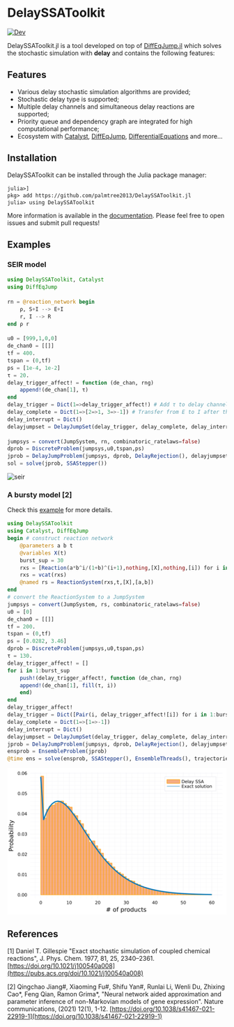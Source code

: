 # DelaySSAToolkit

<!-- [![Stable](https://img.shields.io/badge/docs-stable-blue.svg)](https://palmtree2013.github.io/DelaySSAToolkit.jl/stable) -->
[![Dev](https://img.shields.io/badge/docs-dev-blue.svg)](https://palmtree2013.github.io/DelaySSAToolkit.jl/dev)
<!-- [![Build Status](https://github.com/palmtree2013/DelaySSAToolkit.jl/actions/workflows/CI.yml/badge.svg?branch=main)](https://github.com/palmtree2013/DelaySSAToolkit.jl/actions/workflows/CI.yml?query=branch%3Amain) -->
<!-- [![Coverage](https://codecov.io/gh/palmtree2013/DelaySSAToolkit.jl/branch/main/graph/badge.svg)](https://codecov.io/gh/palmtree2013/DelaySSAToolkit.jl) -->



DelaySSAToolkit.jl is a tool developed on top of [DiffEqJump.jl](https://github.com/SciML/DiffEqJump.jl) which solves the stochastic simulation with **delay** and contains the following features:

## Features
- Various delay stochastic simulation algorithms are provided;
- Stochastic delay type is supported;
- Multiple delay channels and simultaneous delay reactions are supported;
- Priority queue and dependency graph are integrated for high computational performance;
- Ecosystem with [Catalyst](https://github.com/SciML/Catalyst.jl), [DiffEqJump](https://github.com/SciML/DiffEqJump.jl), [DifferentialEquations](https://github.com/JuliaDiffEq/DifferentialEquations.jl) and more...

## Installation
DelaySSAToolkit can be installed through the Julia package manager:
```julia-repl
julia>]
pkg> add https://github.com/palmtree2013/DelaySSAToolkit.jl
julia> using DelaySSAToolkit
```
More information is available in the [documentation](https://palmtree2013.github.io/DelaySSAToolkit.jl/dev/). Please feel free to open issues and submit pull requests!

## Examples
### SEIR model

```julia
using DelaySSAToolkit, Catalyst
using DiffEqJump

rn = @reaction_network begin
    ρ, S+I --> E+I
    r, I --> R
end ρ r

u0 = [999,1,0,0]
de_chan0 = [[]]
tf = 400.
tspan = (0,tf)
ps = [1e-4, 1e-2]
τ = 20.
delay_trigger_affect! = function (de_chan, rng)
    append!(de_chan[1], τ)
end
delay_trigger = Dict(1=>delay_trigger_affect!) # Add τ to delay channel
delay_complete = Dict(1=>[2=>1, 3=>-1]) # Transfer from E to I after the completed delay reaction
delay_interrupt = Dict()
delayjumpset = DelayJumpSet(delay_trigger, delay_complete, delay_interrupt)

jumpsys = convert(JumpSystem, rn, combinatoric_ratelaws=false)
dprob = DiscreteProblem(jumpsys,u0,tspan,ps)
jprob = DelayJumpProblem(jumpsys, dprob, DelayRejection(), delayjumpset, de_chan0, save_positions=(true,true))
sol = solve(jprob, SSAStepper())
```
![seir](docs/src/assets/seir.svg)

### A bursty model [2]
Check this [example](https://palmtree2013.github.io/DelaySSAToolkit.jl/dev/tutorials/bursty/) for more details.
```julia
using DelaySSAToolkit
using Catalyst, DiffEqJump
begin # construct reaction network
    @parameters a b t
    @variables X(t)
    burst_sup = 30
    rxs = [Reaction(a*b^i/(1+b)^(i+1),nothing,[X],nothing,[i]) for i in 1:burst_sup]
    rxs = vcat(rxs)
    @named rs = ReactionSystem(rxs,t,[X],[a,b])
end
# convert the ReactionSystem to a JumpSystem
jumpsys = convert(JumpSystem, rs, combinatoric_ratelaws=false)
u0 = [0]
de_chan0 = [[]]
tf = 200.
tspan = (0,tf)
ps = [0.0282, 3.46]
dprob = DiscreteProblem(jumpsys,u0,tspan,ps)
τ = 130.
delay_trigger_affect! = []
for i in 1:burst_sup
    push!(delay_trigger_affect!, function (de_chan, rng)
    append!(de_chan[1], fill(τ, i))
    end)
end
delay_trigger_affect!
delay_trigger = Dict([Pair(i, delay_trigger_affect![i]) for i in 1:burst_sup])
delay_complete = Dict(1=>[1=>-1])
delay_interrupt = Dict()
delayjumpset = DelayJumpSet(delay_trigger, delay_complete, delay_interrupt)
jprob = DelayJumpProblem(jumpsys, dprob, DelayRejection(), delayjumpset, de_chan0, save_positions=(false,false))
ensprob = EnsembleProblem(jprob)
@time ens = solve(ensprob, SSAStepper(), EnsembleThreads(), trajectories=10^5)
```
![bursty](docs/src/assets/bursty.svg)

## References
[1] Daniel T. Gillespie "Exact stochastic simulation of coupled chemical reactions", J. Phys. Chem. 1977, 81, 25, 2340–2361.
[https://doi.org/10.1021/j100540a008](https://pubs.acs.org/doi/10.1021/j100540a008)

[2] Qingchao Jiang#, Xiaoming Fu#, Shifu Yan#, Runlai Li, Wenli Du, Zhixing Cao*, Feng Qian, Ramon Grima*, "Neural network aided approximation and parameter inference of non-Markovian models of gene expression". Nature communications, (2021) 12(1), 1-12. [https://doi.org/10.1038/s41467-021-22919-1](https://doi.org/10.1038/s41467-021-22919-1)